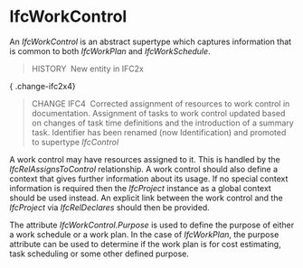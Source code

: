 IfcWorkControl
==============

An _IfcWorkControl_ is an abstract supertype which captures information that is common to both _IfcWorkPlan_ and _IfcWorkSchedule_.

> HISTORY&nbsp; New entity in IFC2x

{ .change-ifc2x4}
> CHANGE IFC4&nbsp; Corrected assignment of resources to work control in documentation. Assignment of tasks to work control updated based on changes of task time definitions and the introduction of a summary task. Identifier has been renamed (now Identification) and promoted to supertype _IfcControl_

A work control may have resources assigned to it. This is handled by the _IfcRelAssignsToControl_ relationship. A work control should also define a context that gives further information about its usage. If no special context information is required then the _IfcProject_ instance as a global context should be used instead. An explicit link between the work control and the _IfcProject_ via _IfcRelDeclares_ should then be provided.

The attribute _IfcWorkControl.Purpose_ is used to define the purpose of either a work schedule or a work plan. In the case of _IfcWorkPlan_, the purpose attribute can be used to determine if the work plan is for cost estimating, task scheduling or some other defined purpose.
